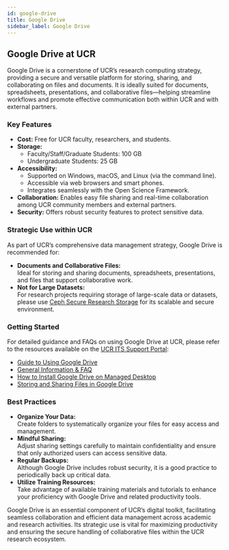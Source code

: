 ```yaml
---
id: google-drive
title: Google Drive
sidebar_label: Google Drive
---
```


## Google Drive at UCR

Google Drive is a cornerstone of UCR’s research computing strategy, providing a secure and versatile platform for storing, sharing, and collaborating on files and documents. It is ideally suited for documents, spreadsheets, presentations, and collaborative files—helping streamline workflows and promote effective communication both within UCR and with external partners.

### Key Features

- **Cost:** Free for UCR faculty, researchers, and students.
- **Storage:**  
  - Faculty/Staff/Graduate Students: 100 GB  
  - Undergraduate Students: 25 GB
- **Accessibility:**  
  - Supported on Windows, macOS, and Linux (via the command line).  
  - Accessible via web browsers and smart phones.  
  - Integrates seamlessly with the Open Science Framework.
- **Collaboration:** Enables easy file sharing and real-time collaboration among UCR community members and external partners.
- **Security:** Offers robust security features to protect sensitive data.

### Strategic Use within UCR

As part of UCR’s comprehensive data management strategy, Google Drive is recommended for:

- **Documents and Collaborative Files:**  
  Ideal for storing and sharing documents, spreadsheets, presentations, and files that support collaborative work.
- **Not for Large Datasets:**  
  For research projects requiring storage of large-scale data or datasets, please use [Ceph Secure Research Storage](ceph-secure-research-storage.md) for its scalable and secure environment.

### Getting Started

For detailed guidance and FAQs on using Google Drive at UCR, please refer to the resources available on the [UCR ITS Support Portal](https://ucrsupport.service-now.com/ucr_portal/):

- [Guide to Using Google Drive](https://ucrsupport.service-now.com/ucr_portal/?id=kb_article&sys_id=0f55d6ad1bbb489826bd635bbc4bcbc5)
- [General Information & FAQ](https://ucrsupport.service-now.com/ucr_portal/?id=kb_article&sys_id=c35c53a91b35cc54750b11bebd4bcba2)
- [How to Install Google Drive on Managed Desktop](https://ucrsupport.service-now.com/ucr_portal/?id=kb_article&sys_id=6344f4b5dba5f7800d74755a8c96193f)
- [Storing and Sharing Files in Google Drive](https://ucrsupport.service-now.com/ucr_portal/?id=kb_article&sys_id=53e1a7751beec898f3444158dc4bcb1e)

### Best Practices

- **Organize Your Data:**  
  Create folders to systematically organize your files for easy access and management.
- **Mindful Sharing:**  
  Adjust sharing settings carefully to maintain confidentiality and ensure that only authorized users can access sensitive data.
- **Regular Backups:**  
  Although Google Drive includes robust security, it is a good practice to periodically back up critical data.
- **Utilize Training Resources:**  
  Take advantage of available training materials and tutorials to enhance your proficiency with Google Drive and related productivity tools.

Google Drive is an essential component of UCR’s digital toolkit, facilitating seamless collaboration and efficient data management across academic and research activities. Its strategic use is vital for maximizing productivity and ensuring the secure handling of collaborative files within the UCR research ecosystem.

